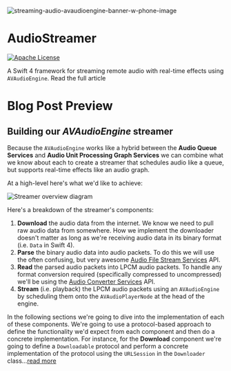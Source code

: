 ![streaming-audio-avaudioengine-banner-w-phone-image](https://cdn.fastlearner.media/streaming-audio-avaudioengine-banner-w-phone@2x.jpg)

# AudioStreamer

[![Apache License](https://img.shields.io/badge/license-Apache%202-lightgrey.svg?style=flat)](https://github.com/syedhali/AudioStreamer/blob/master/LICENSE)

A Swift 4 framework for streaming remote audio with real-time effects using `AVAudioEngine`. Read the full article 

# Blog Post Preview

## <a name="buildingavaudioenginestreamer"></a>Building our *AVAudioEngine* streamer

Because the `AVAudioEngine` works like a hybrid between the **Audio Queue Services** and **Audio Unit Processing Graph Services** we can combine what we know about each to create a streamer that schedules audio like a queue, but supports real-time effects like an audio graph. 

At a high-level here's what we'd like to achieve:

![Streamer overview diagram](https://cdn.fastlearner.media/streamer-overview-diagram.svg)

Here's a breakdown of the streamer's components:

1. **Download** the audio data from the internet. We know we need to pull raw audio data from somewhere. How we implement the downloader doesn't matter as long as we're receiving audio data in its binary format (i.e. `Data` in Swift 4). 
2. **Parse** the binary audio data into audio packets. To do this we will use the often confusing, but very awesome [Audio File Stream Services](https://developer.apple.com/documentation/audiotoolbox/audio_file_stream_services) API.
3. **Read** the parsed audio packets into LPCM audio packets. To handle any format conversion required (specifically compressed to uncompressed) we'll be using the [Audio Converter Services](https://developer.apple.com/documentation/audiotoolbox/audio_converter_services) API.
4. **Stream** (i.e. playback) the LPCM audio packets using an `AVAudioEngine` by scheduling them onto the `AVAudioPlayerNode` at the head of the engine.

In the following sections we're going to dive into the implementation of each of these components. We're going to use a protocol-based approach to define the functionality we'd expect from each component and then do a concrete implementation. For instance, for the **Download** component we're going to define a `Downloadable` protocol and perform a concrete implementation of the protocol using the `URLSession` in the `Downloader` class...[read more](fastlearner.io/blog/streaming-audio-with-effects-using-avaudioengine)
